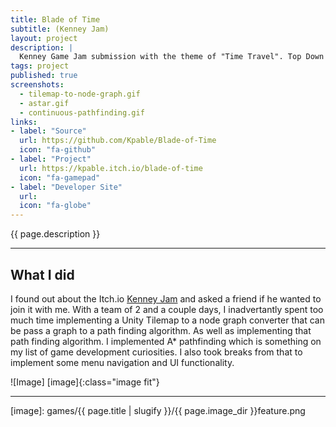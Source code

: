 ```yaml
---
title: Blade of Time
subtitle: (Kenney Jam)
layout: project
description: |
  Kenney Game Jam submission with the theme of "Time Travel". Top Down 2D rougelite in which the roguelike mechanic of growing through death was translated to the player running out of time to stop the final boss and the sword unleashing its power to rewind time back 5 minutes, retaining all experience it gathers.
tags: project
published: true
screenshots:
  - tilemap-to-node-graph.gif
  - astar.gif
  - continuous-pathfinding.gif
links:
- label: "Source"
  url: https://github.com/Kpable/Blade-of-Time
  icon: "fa-github"
- label: "Project"
  url: https://kpable.itch.io/blade-of-time
  icon: "fa-gamepad"
- label: "Developer Site"
  url: 
  icon: "fa-globe"
---
```


<!-- Description -->
{{ page.description }}

---

## What I did

I found out about the Itch.io [Kenney Jam](https://itch.io/jam/kenney-jam-2018) and asked a friend if he wanted to join it with me. With a team of 2 and a couple days, I inadvertantly spent too much time implementing a Unity Tilemap to a node graph converter that can be pass a graph to a path finding algorithm. As well as implementing that path finding algorithm. I implemented A* pathfinding which is something on my list of game development curiosities. I also took breaks from that to implement some menu navigation and UI functionality. 


![Image] [image]{:class="image fit"}

---


[image]: games/{{ page.title | slugify }}/{{ page.image_dir }}feature.png